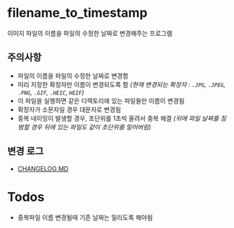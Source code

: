 # filename_to_timestamp

이미지 파일의 이름을 파일의 수정한 날짜로 변경해주는 프로그램


## 주의사항

- 파일의 이름을 파일의 수정한 날짜로 변경함
- 미리 지정한 확정자만 이름이 변경되도록 함 *(현재 변경되는 확장자 : `.JPG`, `.JPEG`, `.PNG`, `.GIF`, `.HEIC`, `HEIF`)*
- 이 파일을 실행하면 같은 디렉토리에 있는 파일들만 이름이 변경됨
- 확장자가 소문자일 경우 대문자로 변경됨
- 중복 네이밍이 발생할 경우, 초단위를 1초씩 올려서 중복 해결 *(뒤에 파일 날짜를 침범할 경우 뒤에 있는 파일도 같이 초단위를 밀어버림)*

## 변경 로그

- [CHANGELOG.MD](https://github.com/syki66/filename_to_timestamp/blob/master/CHANGELOG.MD)

# Todos

- 중복파일 이름 변경될때 기존 날짜는 밀리도록 해야됨